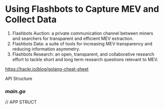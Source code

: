 # Using Flashbots to Capture MEV and Collect Data

1. Flashbots Auction: a private communication channel between miners and searchers for transparent and efficient MEV extraction.
2. Flashbots Data: a suite of tools for increasing MEV transparency and reducing information asymmetry.
3. Flashbots Research: an open, transparent, and collaborative research effort to tackle short and long term research questions relevant to MEV.

https://hackr.io/blog/golang-cheat-sheet

API Structure

### *main.go*
// APP STRUCT 
